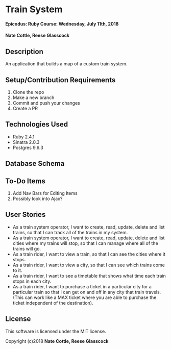 # Train System

#### Epicodus: Ruby Course: Wednesday, July 11th, 2018

#### Nate Cottle, Reese Glasscock

## Description

An application that builds a map of a custom train system.

## Setup/Contribution Requirements

1. Clone the repo
1. Make a new branch
1. Commit and push your changes
1. Create a PR

## Technologies Used

* Ruby 2.4.1
* Sinatra 2.0.3
* Postgres 9.6.3

## Database Schema

## To-Do Items

1. Add Nav Bars for Editing Items
1. Possibly look into Ajax?

## User Stories
* As a train system operator, I want to create, read, update, delete and list trains, so that I can track all of the trains in my system.
* As a train system operator, I want to create, read, update, delete and list cities where my trains will stop, so that I can manage where all of the trains will go.
* As a train rider, I want to view a train, so that I can see the cities where it stops.
* As a train rider, I want to view a city, so that I can see which trains come to it.
* As a train rider, I want to see a timetable that shows what time each train stops in each city.
* As a train rider, I want to purchase a ticket in a particular city for a particular train so that I can get on and off in any city that train travels. (This can work like a MAX ticket where you are able to purchase the ticket independent of the destination).

## License

This software is licensed under the MIT license.

Copyright (c)2018 **Nate Cottle, Reese Glasscock**
